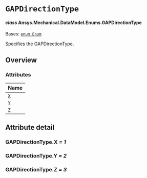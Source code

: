 # `GAPDirectionType`

<a id="ansys.mechanical.stubs.v242.Ansys.Mechanical.DataModel.Enums.GAPDirectionType"></a>

#### *class* Ansys.Mechanical.DataModel.Enums.GAPDirectionType

Bases: [`enum.Enum`](https://docs.python.org/3/library/enum.html#enum.Enum)

Specifies the GAPDirectionType.

<!-- !! processed by numpydoc !! -->

<a id="overview"></a>

## Overview

### Attributes

| Name |
| ------------------------------ |
| [`X`](#GAPDirectionType.X) |
| [`Y`](#GAPDirectionType.Y) |
| [`Z`](#GAPDirectionType.Z) |

<a id="attribute-detail"></a>

## Attribute detail

<a id="GAPDirectionType.X"></a>

### GAPDirectionType.X *= 1*

<a id="GAPDirectionType.Y"></a>

### GAPDirectionType.Y *= 2*

<a id="GAPDirectionType.Z"></a>

### GAPDirectionType.Z *= 3*


